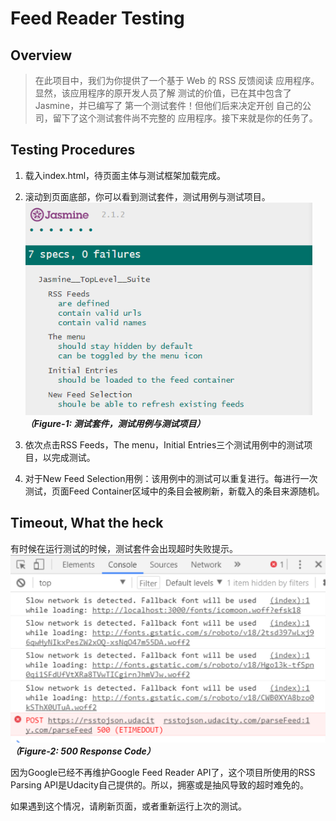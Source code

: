# Feed Reader Testing

## Overview

> 在此项目中，我们为你提供了一个基于 Web 的 RSS 反馈阅读 应用程序。显然，该应用程序的原开发人员了解 测试的价值，已在其中包含了 Jasmine，并已编写了 第一个测试套件！但他们后来决定开创 自己的公司，留下了这个测试套件尚不完整的 应用程序。接下来就是你的任务了。

## Testing Procedures

1. 载入index.html，待页面主体与测试框架加载完成。

2. 滚动到页面底部，你可以看到测试套件，测试用例与测试项目。
![Figure-1](/misc/guide_0.png)
_**（Figure-1: 测试套件，测试用例与测试项目）**_

3. 依次点击RSS Feeds，The menu，Initial Entries三个测试用例中的测试项目，以完成测试。

4. 对于New Feed Selection用例：该用例中的测试可以重复进行。每进行一次测试，页面Feed Container区域中的条目会被刷新，新载入的条目来源随机。

## Timeout, What the heck

有时候在运行测试的时候，测试套件会出现超时失败提示。
![Figure-2](/misc/guide_1.png)
_**（Figure-2: 500 Response Code）**_


因为Google已经不再维护Google Feed Reader API了，这个项目所使用的RSS Parsing API是Udacity自己提供的。所以，拥塞或是抽风导致的超时难免的。

如果遇到这个情况，请刷新页面，或者重新运行上次的测试。
